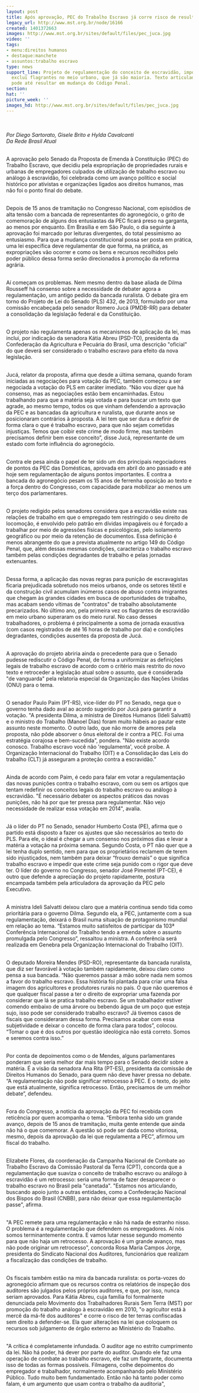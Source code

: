 ```yaml
---
layout: post
title: Após aprovação, PEC do Trabalho Escravo já corre risco de resultar em retrocesso
legacy_url: http://www.mst.org.br/node/16166
created: 1401372663
images: http://www.mst.org.br/sites/default/files/pec_juca.jpg
video: ''
tags:
- menu:direitos humanos
- destaque:manchete
- assuntos:trabalho escravo
type: news
support_line: Projeto de regulamentação do conceito de escravidão, imposto por ruralistas,
  exclui flagrantes no meio urbano, que já são maioria. Texto articulador por Jucá
  pode até resultar em mudança do Código Penal.
section: 
hat: ''
picture_week: ''
images_hd: http://www.mst.org.br/sites/default/files/pec_juca.jpg
---
```

<p><img style="margin: 10px;" src="http://www.mst.org.br/sites/default/files/pec_juca.jpg" alt=""></p><p><em>Por Diego Sartorato, Gisele Brito e Hylda Cavalcanti<br>Da Rede Brasil Atual</em></p><p><br>A aprovação pelo Senado da Proposta de Emenda à Constituição (PEC) do Trabalho Escravo, que decidiu pela expropriação de propriedades rurais e urbanas de empregadores culpados de utilização de trabalho escravo ou análogo à escravidão, foi celebrada como um avanço político e social histórico por ativistas e organizações ligados aos direitos humanos, mas não foi o ponto final do debate.</p><p><br>Depois de 15 anos de tramitação no Congresso Nacional, com episódios de alta tensão com a bancada de representantes do agronegócio, o grito de comemoração de alguns dos entusiastas da PEC ficará preso na garganta, ao menos por enquanto. Em Brasília e em São Paulo, o dia seguinte à aprovação foi marcado por leituras divergentes, do total pessimismo ao entusiasmo. Para que a mudança constitucional possa ser posta em prática, uma lei específica deve regulamentar de que forma, na prática, as expropriações vão ocorrer e como os bens e recursos recolhidos pelo poder público dessa forma serão direcionados à promoção da reforma agrária.</p><p><br>Aí começam os problemas. Nem mesmo dentro da base aliada de Dilma Rousseff há consenso sobre a necessidade de debater agora a regulamentação, um antigo pedido da bancada ruralista. O debate gira em torno do Projeto de Lei do Senado (PLS) 432, de 2013, formulado por uma comissão encabeçada pelo senador Romero Jucá (PMDB-RR) para debater a consolidação da legislação federal e da Constituição.&nbsp;</p><p><br>O projeto não regulamenta apenas os mecanismos de aplicação da lei, mas inclui, por indicação da senadora Kátia Abreu (PSD-TO), presidenta da Confederação da Agricultura e Pecuária do Brasil, uma descrição "oficial" do que deverá ser considerado o trabalho escravo para efeito da nova legislação.</p><p><br>Jucá, relator da proposta, afirma que desde a última semana, quando foram iniciadas as negociações para votação da PEC, também começou a ser negociada a votação do PLS em caráter imediato. “Não vou dizer que há consenso, mas as negociações estão bem encaminhadas. Estou trabalhando para que a matéria seja votada e para buscar um texto que agrade, ao mesmo tempo, todos os que vinham defendendo a aprovação da PEC e as bancadas da agricultura e ruralista, que durante anos se posicionaram contrários à proposta. A lei tem que ser dura e definir de forma clara o que é trabalho escravo, para que não sejam cometidas injustiças. Temos que coibir este crime de modo firme, mas também precisamos definir bem esse conceito”, disse Jucá, representante de um estado com forte influência do agronegócio.</p><p><br>Contra ele pesa ainda o papel de ter sido um dos principais negociadores de pontos da PEC das Domésticas, aprovada em abril do ano passado e até hoje sem regulamentação de alguns pontos importantes. E contra a bancada do agronegócio pesam os 15 anos de ferrenha oposição ao texto e a força dentro do Congresso, com capacidade para mobilizar ao menos um terço dos parlamentares.&nbsp;</p><p><br>O projeto redigido pelos senadores considera que a escravidão existe nas relações de trabalho em que o empregado tem restringido o seu direito de locomoção, é envolvido pelo patrão em dívidas impagáveis ou é forçado a trabalhar por meio de agressões físicas e psicológicas, pelo isolamento geográfico ou por meio da retenção de documentos. Essa definição é menos abrangente do que a prevista atualmente no artigo 149 do Código Penal, que, além dessas mesmas condições, caracteriza o trabalho escravo também pelas condições degradantes de trabalho e pelas jornadas extenuantes.</p><p><br>Dessa forma, a aplicação das novas regras para punição de escravagistas ficaria prejudicada sobretudo nos meios urbanos, onde os setores têxtil e da construção civil acumulam inúmeros casos de abuso contra imigrantes que chegam às grandes cidades em busca de oportunidades de trabalho, mas acabam sendo vítimas de "contratos" de trabalho absolutamente precarizados. No último ano, pela primeira vez os flagrantes de escravidão em meio urbano superaram os do meio rural. No caso desses trabalhadores, o problema é principalmente a soma de jornada exaustiva (com casos registrados de até 16 horas de trabalho por dia) e condições degradantes, condições ausentes da proposta de Jucá.</p><p><br>A aprovação do projeto abriria ainda o precedente para que o Senado pudesse rediscutir o Código Penal, de forma a uniformizar as definições legais de trabalho escravo de acordo com o critério mais restrito do novo texto e retroceder a legislação atual sobre o assunto, que é considerada "de vanguarda" pela relatoria especial da Organização das Nações Unidas (ONU) para o tema.</p><p><br>O senador Paulo Paim (PT-RS), vice-líder do PT no Senado, nega que o governo tenha dado aval ao acordo sugerido por Jucá para garantir a votação. "A presidenta Dilma, a ministra de Direitos Humanos (Ideli Salvatti) e o ministro do Trabalho (Manoel Dias) foram muito hábeis ao pautar este assunto neste momento. O outro lado, que não morre de amores pela proposta, não pôde absorver o ônus eleitoral de ir contra a PEC. Foi uma estratégia corajosa e bem-sucedida", pondera. "Não existe acordo conosco. Trabalho escravo você não 'regulamenta', você proíbe. A Organização Internacional do Trabalho (OIT) e a Consolidação das Leis do trabalho (CLT) já asseguram a proteção contra a escravidão.”</p><p><br>Ainda de acordo com Paim, é cedo para falar em votar a regulamentação das novas punições contra o trabalho escravo, com ou sem os artigos que tentam redefinir os conceitos legais do trabalho escravo ou análogo à escravidão. "É necessário debater os aspectos práticos das novas punições, não há por que ter pressa para regulamentar. Não vejo necessidade de realizar essa votação em 2014", avalia.&nbsp;</p><p><br>Já o líder do PT no Senado, senador Humberto Costa (PE), afirma que o partido está disposto a fazer os ajustes que são necessários ao texto do PLS. Para ele, o ideal é chegar a um consenso nos próximos dias e levar a matéria a votação na próxima semana. Segundo Costa, o PT não quer que a lei tenha duplo sentido, nem para que os proprietários reclamem de terem sido injustiçados, nem também para deixar “frouxo demais” o que significa trabalho escravo e impedir que este crime seja punido com o rigor que deve ter. O líder do governo no Congresso, senador José Pimentel (PT-CE), é outro que defende a apreciação do projeto rapidamente, postura encampada também pela articuladora da aprovação da PEC pelo Executivo.&nbsp;</p><p><br>A ministra Ideli Salvatti deixou claro que a matéria continua sendo tida como prioritária para o governo Dilma. Segundo ela, a PEC, juntamente com a sua regulamentação, deixará o Brasil numa situação de protagonismo mundial em relação ao tema. “Estamos muito satisfeitos de participar da 103ª Conferência Internacional do Trabalho tendo a emenda sobre o assunto promulgada pelo Congresso”, ressaltou a ministra. A conferência será realizada em Genebra pela Organização Internacional do Trabalho (OIT).</p><p><br>O deputado Moreira Mendes (PSD-RO), representante da bancada ruralista, que diz ser favorável à votação também rapidamente, deixou claro como pensa a sua bancada. “Não queremos passar a mão sobre nada nem somos a favor do trabalho escravo. Essa história foi plantada para criar uma falsa imagem dos agricultores e produtores rurais no país. O que não queremos é que qualquer fiscal passe a ter o direito de expropriar uma fazenda por considerar que lá se pratica trabalho escravo. Se um trabalhador estiver comendo embaixo de uma árvore ou bebendo água de um poço que esteja sujo, isso pode ser considerado trabalho escravo? Já tivemos casos de fiscais que consideraram dessa forma. Precisamos acabar com essa subjetividade e deixar o conceito de forma clara para todos”, colocou. “Tomar o que é dos outros por questão ideológica não está correto. Somos e seremos contra isso.”</p><p><br>Por conta de depoimentos como o de Mendes, alguns parlamentares ponderam que seria melhor dar mais tempo para o Senado decidir sobre a matéria. É a visão da senadora Ana Rita (PT-ES), presidenta da comissão de Direitos Humanos do Senado, para quem não deve haver pressa no debate. “A regulamentação não pode significar retrocesso à PEC. E o texto, do jeito que está atualmente, significa retrocesso. Então, precisamos de um melhor debate”, defendeu.</p><p><br>Fora do Congresso, a notícia da aprovação da PEC foi recebida com reticência por quem acompanha o tema. “Embora tenha sido um grande avanço, depois de 15 anos de tramitação, muita gente entende que ainda não há o que comemorar. A questão só pode ser dada como vitoriosa, mesmo, depois da aprovação da lei que regulamenta a PEC”, afirmou um fiscal do trabalho.</p><p><br>Elizabete Flores, da coordenação da Campanha Nacional de Combate ao Trabalho Escravo da Comissão Pastoral da Terra (CPT), concorda que a regulamentação que suaviza o conceito de trabalho escravo ou análogo à escravidão é um retrocesso: seria uma forma de fazer desaparecer o trabalho escravo no Brasil pela "canetada". "Estamos nos articulando, buscando apoio junto a outras entidades, como a Confederação Nacional dos Bispos do Brasil (CNBB), para não deixar que essa regulamentação passe", afirma.</p><p><br>"A PEC remete para uma regulamentação e não há nada de estranho nisso. O problema é a regulamentação que defendem os empregadores. Aí nós somos terminantemente contra. E vamos lutar nesse segundo momento para que não haja um retrocesso. A aprovação é um grande avanço, mas não pode originar um retrocesso", concorda Rosa Maria Campos Jorge, presidenta do Sindicato Nacional dos Auditores, funcionários que realizam a fiscalização das condições de trabalho.</p><p><br>Os fiscais também estão na mira da bancada ruralista: os porta-vozes do agronegócio afirmam que os recursos contra os relatórios de inspeção dos auditores são julgados pelos próprios auditores, e que, por isso, nunca seriam aprovados. Para Kátia Abreu, cuja família foi formalmente denunciada pelo Movimento dos Trabalhadores Rurais Sem Terra (MST) por promoção do trabalho análogo à escravidão em 2010, "o agricultor está à mercê da má-fé dos auditores" e corre o risco de ter terras confiscadas sem direito a defender-se. Ela quer alterações na lei que coloquem os recursos sob julgamento de órgão externo ao Ministério do Trabalho.</p><p><br>"A crítica é completamente infundada. O auditor age no estrito cumprimento da lei. Não há poder, há dever por parte do auditor. Quando ele faz uma operação de combate ao trabalho escravo, ele faz um flagrante, documenta isso de todas as formas possíveis. Filmagens, colhe depoimentos do empregador e trabalhador, normalmente acompanhando pelo Ministério Público. Tudo muito bem fundamentado. Então não há tanto poder como falam, é um argumento que usam contra o trabalho da auditoria",&nbsp;</p>
